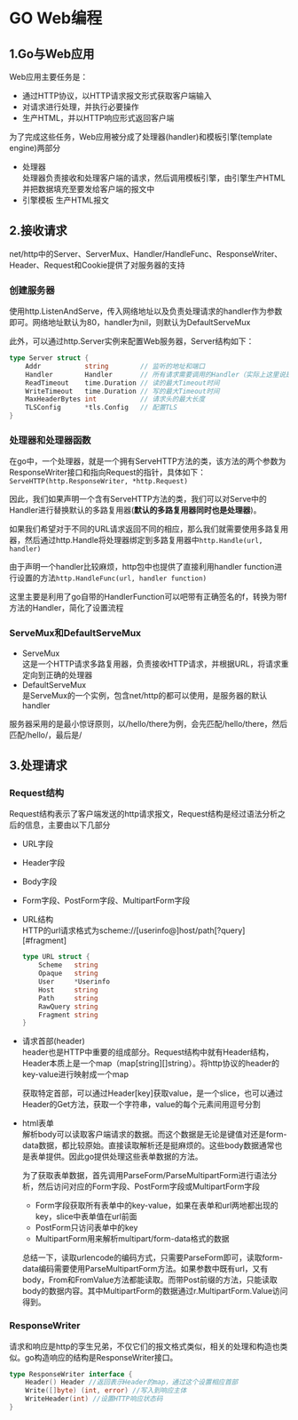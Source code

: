 # GO Web编程

## 1.Go与Web应用

Web应用主要任务是：
* 通过HTTP协议，以HTTP请求报文形式获取客户端输入
* 对请求进行处理，并执行必要操作
* 生产HTML，并以HTTP响应形式返回客户端

为了完成这些任务，Web应用被分成了处理器(handler)和模板引擎(template engine)两部分
* 处理器  
    处理器负责接收和处理客户端的请求，然后调用模板引擎，由引擎生产HTML并把数据填充至要发给客户端的报文中
* 引擎模板
    生产HTML报文

## 2.接收请求

net/http中的Server、ServerMux、Handler/HandleFunc、ResponseWriter、Header、Request和Cookie提供了对服务器的支持

### 创建服务器

使用http.ListenAndServe，传入网络地址以及负责处理请求的handler作为参数即可。网络地址默认为80，handler为nil，则默认为DefaultServeMux

此外，可以通过http.Server实例来配置Web服务器，Server结构如下：
```go
type Server struct {
    Addr           string        // 监听的地址和端口
    Handler        Handler       // 所有请求需要调用的Handler（实际上这里说是ServeMux更确切）如果为空则设置为DefaultServeMux
    ReadTimeout    time.Duration // 读的最大Timeout时间
    WriteTimeout   time.Duration // 写的最大Timeout时间
    MaxHeaderBytes int           // 请求头的最大长度
    TLSConfig      *tls.Config   // 配置TLS
}
```

### 处理器和处理器函数

在go中，一个处理器，就是一个拥有ServeHTTP方法的类，该方法的两个参数为ResponseWriter接口和指向Request的指针，具体如下：
`ServeHTTP(http.ResponseWriter, *http.Request)`

因此，我们如果声明一个含有ServeHTTP方法的类，我们可以对Serve中的Handler进行替换默认的多路复用器(**默认的多路复用器同时也是处理器**)。

如果我们希望对于不同的URL请求返回不同的相应，那么我们就需要使用多路复用器，然后通过http.Handle将处理器绑定到多路复用器中`http.Handle(url, handler)`

由于声明一个handler比较麻烦，http包中也提供了直接利用handler function进行设置的方法`http.HandleFunc(url, handler function)`

这里主要是利用了go自带的HandlerFunction可以吧带有正确签名的f，转换为带f方法的Handler，简化了设置流程

### ServeMux和DefaultServeMux

* ServeMux  
    这是一个HTTP请求多路复用器，负责接收HTTP请求，并根据URL，将请求重定向到正确的处理器
* DefaultServeMux  
    是ServeMux的一个实例，包含net/http的都可以使用，是服务器的默认handler

服务器采用的是最小惊讶原则，以/hello/there为例，会先匹配/hello/there，然后匹配/hello/，最后是/

## 3.处理请求

### Request结构

Request结构表示了客户端发送的http请求报文，Request结构是经过语法分析之后的信息，主要由以下几部分

* URL字段
* Header字段
* Body字段
* Form字段、PostForm字段、MultipartForm字段
* URL结构  
    HTTP的url请求格式为scheme://[userinfo@]host/path[?query][#fragment]

    ```go
    type URL struct {
        Scheme   string
        Opaque   string
        User     *Userinfo
        Host     string
        Path     string
        RawQuery string
        Fragment string
    }
    ```

* 请求首部(header)  
    header也是HTTP中重要的组成部分。Request结构中就有Header结构，Header本质上是一个map（map[string][]string）。将http协议的header的key-value进行映射成一个map

    获取特定首部，可以通过Header[key]获取value，是一个slice，也可以通过Header的Get方法，获取一个字符串，value的每个元素间用逗号分割

* html表单  
    解析body可以读取客户端请求的数据。而这个数据是无论是键值对还是form-data数据，都比较原始。直接读取解析还是挺麻烦的。这些body数据通常也是表单提供。因此go提供处理这些表单数据的方法。

    为了获取表单数据，首先调用ParseForm/ParseMultipartForm进行语法分析，然后访问对应的Form字段、PostForm字段或MultipartForm字段

    * Form字段获取所有表单中的key-value，如果在表单和url两地都出现的key，slice中表单值在url前面
    * PostForm只访问表单中的key  
    * MultipartForm用来解析multipart/form-data格式的数据

    总结一下，读取urlencode的编码方式，只需要ParseForm即可，读取form-data编码需要使用ParseMultipartForm方法。如果参数中既有url，又有body，From和FromValue方法都能读取。而带Post前缀的方法，只能读取body的数据内容。其中MultipartForm的数据通过r.MultipartForm.Value访问得到。

### ResponseWriter

请求和响应是http的孪生兄弟，不仅它们的报文格式类似，相关的处理和构造也类似。go构造响应的结构是ResponseWriter接口。

```go
type ResponseWriter interface {
    Header() Header //返回表示Header的map，通过这个设置相应首部
    Write([]byte) (int, error) //写入到响应主体
    WriteHeader(int) //设置HTTP响应状态码
}
```
